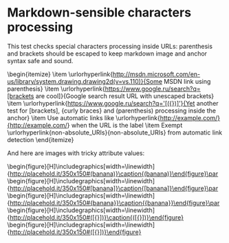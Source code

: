 # Markdown-sensible characters processing

This test checks special characters processing inside URLs: parenthesis and
brackets should be escaped to keep markdown image and anchor syntax safe and
sound.

\begin{itemize}
\item \urlorhyperlink{http://msdn.microsoft.com/en-us/library/system.drawing.drawing2d(v=vs.110)}{Some MSDN link using
parenthesis}
\item \urlorhyperlink{https://www.google.ru/search?q=[brackets are
cool]}{Google search result URL with unescaped brackets}
\item \urlorhyperlink{https://www.google.ru/search?q='[({})]'}{Yet another
test for [brackets], {curly braces} and (parenthesis) processing inside the
anchor}
\item Use automatic links like
\urlorhyperlink{http://example.com/}{<http://example.com/>} when the URL is the
label
\item Exempt \urlorhyperlink{non-absolute_URIs}{non-absolute_URIs} from
automatic link detection
\end{itemize}

And here are images with tricky attribute values:

\begin{figure}[H]\includegraphics[width=\linewidth]{http://placehold.it/350x150#(banana)}\caption{(banana)}\end{figure}\par
\begin{figure}[H]\includegraphics[width=\linewidth]{http://placehold.it/350x150#[banana]}\caption{[banana]}\end{figure}\par
\begin{figure}[H]\includegraphics[width=\linewidth]{http://placehold.it/350x150#{banana}}\caption{{banana}}\end{figure}\par
\begin{figure}[H]\includegraphics[width=\linewidth]{http://placehold.it/350x150#([{}])}\caption{([{}])}\end{figure}
\begin{figure}[H]\includegraphics[width=\linewidth]{http://placehold.it/350x150#([{}])}\end{figure}



